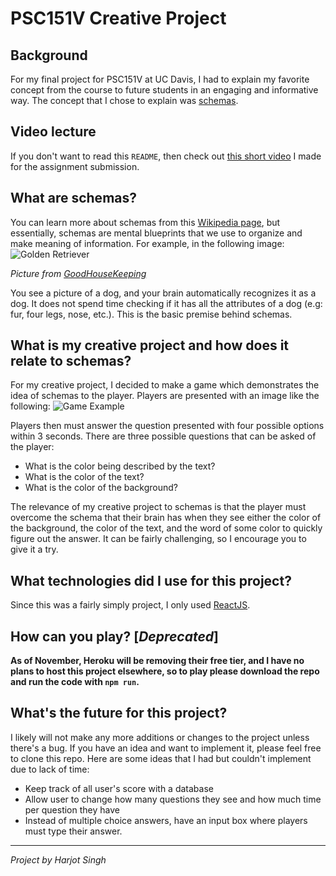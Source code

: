 # PSC151V Creative Project

## Background
For my final project for PSC151V at UC Davis, I had to explain my favorite concept from the course to future students in an engaging and informative way. The concept that I chose to explain was [schemas](https://en.wikipedia.org/wiki/Schema_(psychology)).


## Video lecture
If you don't want to read this `README`, then check out [this short video](https://youtu.be/kqw54eAXa4I) I made for the assignment submission.


## What are schemas?
You can learn more about schemas from this [Wikipedia page](https://en.wikipedia.org/wiki/Schema_(psychology)), but essentially, schemas are mental blueprints that we use to organize and make meaning of information. For example, in the following image:
![Golden Retriever](https://hips.hearstapps.com/hmg-prod.s3.amazonaws.com/images/golden-retriever-royalty-free-image-506756303-1560962726.jpg?crop=0.672xw:1.00xh;0.166xw,0&resize=640:*)

*Picture from [GoodHouseKeeping](https://www.goodhousekeeping.com/life/pets/advice/g1921/large-dog-breeds/)*

You see a picture of a dog, and your brain automatically recognizes it as a dog. It does not spend time checking if it has all the attributes of a dog (e.g: fur, four legs, nose, etc.). This is the basic premise behind schemas.

## What is my creative project and how does it relate to schemas?
For my creative project, I decided to make a game which demonstrates the idea of schemas to the player. Players are presented with an image like the following:
![Game Example](https://imgur.com/oebIU8P.png)

Players then must answer the question presented with four possible options within 3 seconds. There are three possible questions that can be asked of the player:
- What is the color being described by the text?
- What is the color of the text?
- What is the color of the background?

The relevance of my creative project to schemas is that the player must overcome the schema that their brain has when they see either the color of the background, the color of the text, and the word of some color to quickly figure out the answer. It can be fairly challenging, so I encourage you to give it a try.

## What technologies did I use for this project?
Since this was a fairly simply project, I only used [ReactJS](https://reactjs.org/).

## How can you play? [*Deprecated*]
**As of November, Heroku will be removing their free tier, and I have no plans to host this project elsewhere, so to play please download the repo and run the code with `npm run`.**

## What's the future for this project?
I likely will not make any more additions or changes to the project unless there's a bug. If you have an idea and want to implement it, please feel free to clone this repo. Here are some ideas that I had but couldn't implement due to lack of time:
- Keep track of all user's score with a database
- Allow user to change how many questions they see and how much time per question they have
- Instead of multiple choice answers, have an input box where players must type their answer.

---
*Project by Harjot Singh*
